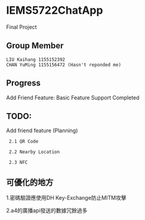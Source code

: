 # IEMS5722ChatApp
Final Project
## Group Member
	LIU Kaihang 1155152392
	CHAN YuMing 1155156472 (Hasn't reponded me)
## Progress
Add Friend Feature: Basic Feature Support Completed
## TODO:
  
Add friend feature (Planning)

	 2.1 QR Code
  
	 2.2 Nearby Location
  
	 2.3 NFC
## 可優化的地方

1.密碼驗證應使用DH Key-Exchange防止MITM攻擊

2.a4的廣播api發送的數據冗餘過多
